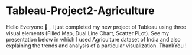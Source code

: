 # Tableau-Project2-Agriculture
Hello Everyone 🤟 , I just completed my new project of Tableau using three visual elements (Filled Map, Dual Line Chart, Scatter PLot). See my presentation below in which I used Agriculture dataset of India and also explaining the trends and analysis of a particular visualization. ThankYou !
